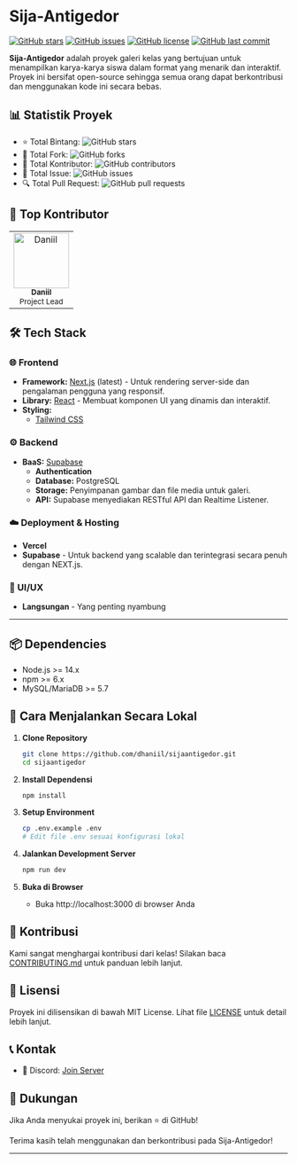 # Sija-Antigedor

[![GitHub stars](https://img.shields.io/github/stars/dhaniil/sijaantigedor)](https://github.com/dhaniil/sijaantigedor/stargazers)
[![GitHub issues](https://img.shields.io/github/issues/dhaniil/sijaantigedor)](https://github.com/dhaniil/sijaantigedor/issues)
[![GitHub license](https://img.shields.io/github/license/dhaniil/sijaantigedor)](https://github.com/dhaniil/sijaantigedor/blob/main/LICENSE)
[![GitHub last commit](https://img.shields.io/github/last-commit/dhaniil/sijaantigedor)](https://github.com/dhaniil/sijaantigedor/commits/main)

**Sija-Antigedor** adalah proyek galeri kelas yang bertujuan untuk menampilkan karya-karya siswa dalam format yang menarik dan interaktif. Proyek ini bersifat open-source sehingga semua orang dapat berkontribusi dan menggunakan kode ini secara bebas.

## 📊 Statistik Proyek
- ⭐ Total Bintang: ![GitHub stars](https://img.shields.io/github/stars/dhaniil/sijaantigedor)
- 🔄 Total Fork: ![GitHub forks](https://img.shields.io/github/forks/dhaniil/sijaantigedor)
- 👥 Total Kontributor: ![GitHub contributors](https://img.shields.io/github/contributors/dhaniil/sijaantigedor)
- 📝 Total Issue: ![GitHub issues](https://img.shields.io/github/issues/dhaniil/sijaantigedor)
- 🔍 Total Pull Request: ![GitHub pull requests](https://img.shields.io/github/issues-pr/dhaniil/sijaantigedor)

## 🌟 Top Kontributor
<!-- ALL-CONTRIBUTORS-LIST:START -->
<table>
  <tr>
    <td align="center">
      <a href="https://github.com/dhaniil">
        <img src="https://github.com/dhaniil.png" width="100px;" alt="Daniil"/>
        <br />
        <sub><b>Daniil</b></sub>
      </a>
      <br />
      <sub>Project Lead</sub>
    </td>
    <!-- Tambahkan kontributor lain di sini -->
  </tr>
</table>
<!-- ALL-CONTRIBUTORS-LIST:END -->

## 🛠️ Tech Stack

### 🌐 Frontend
- **Framework:** [Next.js](https://nextjs.org/) (latest) - Untuk rendering server-side dan pengalaman pengguna yang responsif.
- **Library:** [React](https://reactjs.org/) - Membuat komponen UI yang dinamis dan interaktif.
- **Styling:** 
  - [Tailwind CSS](https://tailwindcss.com/)


### ⚙️ Backend
- **BaaS:** [Supabase](https://supabase.com/)
  - **Authentication**
  - **Database:** PostgreSQL
  - **Storage:** Penyimpanan gambar dan file media untuk galeri.
  - **API:** Supabase menyediakan RESTful API dan Realtime Listener.

### ☁️ Deployment & Hosting
- **Vercel**
- **Supabase** - Untuk backend yang scalable dan terintegrasi secara penuh dengan NEXT.js.

### 🎨 UI/UX
- **Langsungan** - Yang penting nyambung

---


## 📦 Dependencies
- Node.js >= 14.x
- npm >= 6.x
- MySQL/MariaDB >= 5.7

## 🚀 Cara Menjalankan Secara Lokal

1. **Clone Repository**
   ```bash
   git clone https://github.com/dhaniil/sijaantigedor.git
   cd sijaantigedor
   ```

2. **Install Dependensi**
   ```bash
   npm install
   ```

3. **Setup Environment**
   ```bash
   cp .env.example .env
   # Edit file .env sesuai konfigurasi lokal
   ```

4. **Jalankan Development Server**
   ```bash
   npm run dev
   ```

5. **Buka di Browser**
   - Buka http://localhost:3000 di browser Anda

## 🤝 Kontribusi
Kami sangat menghargai kontribusi dari kelas! Silakan baca [CONTRIBUTING.md](CONTRIBUTING.md) untuk panduan lebih lanjut.

## 📄 Lisensi
Proyek ini dilisensikan di bawah MIT License. Lihat file [LICENSE](LICENSE) untuk detail lebih lanjut.

## 📞 Kontak
- 💬 Discord: [Join Server](https://discord.gg/pAtyA53A)


## 🙏 Dukungan
Jika Anda menyukai proyek ini, berikan ⭐️ di GitHub!

Terima kasih telah menggunakan dan berkontribusi pada Sija-Antigedor!

---
